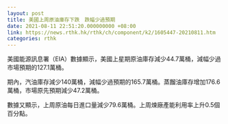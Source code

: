 ```yaml
---
layout: post
title: 美國上周原油庫存下跌　跌幅少過預期
date: 2021-08-11 22:51:20.000000000 +08:00
link: https://news.rthk.hk/rthk/ch/component/k2/1605447-20210811.htm
categories: rthk
---
```


美國能源訊息署（EIA）數據顯示，美國上星期原油庫存減少44.7萬桶，減幅少過市場預期的127.1萬桶。

期內，汽油庫存減少140萬桶，減幅少過預期的165.7萬桶。蒸餾油庫存增加176.6萬桶，市場原先預期減少47.2萬桶。

數據又顯示，上周原油每日進口量減少79.6萬桶。上周煉廠產能利用率上升0.5個百分點。
